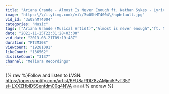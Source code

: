 ```yaml
---
title: "Ariana Grande - Almost Is Never Enough ft. Nathan Sykes - Lyrics [HD]"
image: "https:\/\/i.ytimg.com\/vi\/3w0ShMT4004\/hqdefault.jpg"
vid_id: "3w0ShMT4004"
categories: "Music"
tags: ["Ariana Grande (Musical Artist)","Almost is never enough","ft. Nathan sykes"]
date: "2021-11-25T22:31:28+03:00"
vid_date: "2013-08-21T09:19:48Z"
duration: "PT3M30S"
viewcount: "19281091"
likeCount: "136562"
dislikeCount: "3137"
channel: "Meliora Recordings"
---
```

{% raw %}Follow and listen to LVSN: <a rel="nofollow" target="blank" href="https://open.spotify.com/artist/6FU8aRDlZ8zAMjmi5PvT35?si=LXXZHblDSSenfdm00q4NVA">https://open.spotify.com/artist/6FU8aRDlZ8zAMjmi5PvT35?si=LXXZHblDSSenfdm00q4NVA</a> 🔥🔥🔥{% endraw %}

